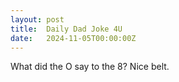 ```yaml
---
layout: post
title:  Daily Dad Joke 4U
date:   2024-11-05T00:00:00Z
---
```

What did the O say to the 8? Nice belt.
